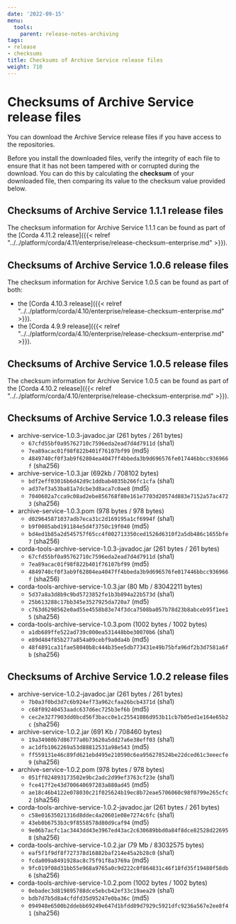 ```yaml
---
date: '2022-09-15'
menu:
  tools:
    parent: release-notes-archiving
tags:
- release
- checksums
title: Checksums of Archive Service release files
weight: 710
---
```


# Checksums of Archive Service release files

You can download the Archive Service release files if you have access to the repositories.

Before you install the downloaded files, verify the integrity of each file to ensure that it has not been tampered with or corrupted during the download. You can do this by calculating the **checksum** of your downloaded file, then comparing its value to the checksum value provided below.

## Checksums of Archive Service 1.1.1 release files

The checksum information for Archive Service 1.1.1 can be found as part of the [Corda 4.11.2 release]({{< relref "../../platform/corda/4.11/enterprise/release-checksum-enterprise.md" >}}).

## Checksums of Archive Service 1.0.6 release files

The checksum information for Archive Service 1.0.5 can be found as part of both:

* the [Corda 4.10.3 release]({{< relref "../../platform/corda/4.10/enterprise/release-checksum-enterprise.md" >}}).
* the [Corda 4.9.9 release]({{< relref "../../platform/corda/4.10/enterprise/release-checksum-enterprise.md" >}}).

## Checksums of Archive Service 1.0.5 release files

The checksum information for Archive Service 1.0.5 can be found as part of the [Corda 4.10.2 release]({{< relref "../../platform/corda/4.10/enterprise/release-checksum-enterprise.md" >}}).

## Checksums of Archive Service 1.0.3 release files

* archive-service-1.0.3-javadoc.jar (261 bytes / 261 bytes)
  * `67cfd55bf0a95762710c7596eda2ead7d4d7911d` (sha1)
  * `7ea89acac01f98f822b401f76107bf99` (md5)
  * `4849740cf0f3ab9f62804ea4047ff4bbeda3b9d696576fe017446bbcc936966f` (sha256)
* archive-service-1.0.3.jar (692kb / 708102 bytes)
  * `bdf2eff03016b6d42d9c1ddbab4035b266fc1cfa` (sha1)
  * `ad37ef3a53ba81a7dcbe3d8aca7c0ae8` (md5)
  * `7040602a7cca9c08ad2ebe856768f80e161e7703d20574d883e7152a57ac4723` (sha256)
* archive-service-1.0.3.pom (978 bytes / 978 bytes)
  * `d029645871037adb7eca31c2d169195a1cf6994f` (sha1)
  * `b9f0085abd191184e5d4f3750c19f040` (md5)
  * `bd4ed1b85a2d545757f65cc4f002713350ced1526d6310f2a5db486c1655bfe7` (sha256)
* corda-tools-archive-service-1.0.3-javadoc.jar (261 bytes / 261 bytes)
  * `67cfd55bf0a95762710c7596eda2ead7d4d7911d` (sha1)
  * `7ea89acac01f98f822b401f76107bf99` (md5)
  * `4849740cf0f3ab9f62804ea4047ff4bbeda3b9d696576fe017446bbcc936966f` (sha256)
* corda-tools-archive-service-1.0.3.jar (80 Mb / 83042211 bytes)
  * `5d37a8a3d8b9c9bd5723852fe1b3b894a22b573d` (sha1)
  * `25b613288c17bb345e3527925da720a7` (md5)
  * `c763d6298562e0ad55e4558b83e74f3dca7508ba057b78d23b8abceb95f1ee15` (sha256)
* corda-tools-archive-service-1.0.3.pom (1002 bytes / 1002 bytes)
  * `a1db689ffe522ad739c000ea531448bbe30070b6` (sha1)
  * `e89d484f85b277a854a09cebf9a0da4b` (md5)
  * `48f4891ca31fae58040b8c444b35ee5db773431e49b75bfa96df2b3d7581a6fb` (sha256)

## Checksums of Archive Service 1.0.2 release files

* archive-service-1.0.2-javadoc.jar (261 bytes / 261 bytes)
  * `7b0a3f0bd3d7c6b924ef73a962cfaa26bcb4371d` (sha1)
  * `c68f09240453aadc637d6ec725b3ef6b` (md5)
  * `cec2e3277903dd0bcd56f3bacc0e1c25541086d953b11cb7b05ed1e164e65b2c` (sha256)
* archive-service-1.0.2.jar (691 Kb / 708460 bytes)
  * `19a34980b7d86777a0b73620a5dd27a6e38eff03` (sha1)
  * `ac1dfb1062269a53d88812531a98e543` (md5)
  * `ff559131e46c89fd621ebd495e210590c6ea956278524be22dced61c3eeecfe9` (sha256)
* archive-service-1.0.2.pom (978 bytes / 978 bytes)
  * `051ff024893173502e9bc2adc2d99ef3763cf23e` (sha1)
  * `fce417f2e43d700640697283a880ad45` (md5)
  * `ae18c46b4122e078030c21f025624b19ec8b72eae5706060c98f0799e265cfc2` (sha256)
* corda-tools-archive-service-1.0.2-javadoc.jar (261 bytes / 261 bytes)
  * `c58e01635021316d8ddec4a20601e08e7274c6fc` (sha1)
  * `43eb0b6753b3c9f8558578d80d9caf94` (md5)
  * `9e06b7acfc1ac3443dd43e3967ed43ac2c630689bbd0a84f8dce82528d226958` (sha256)
* corda-tools-archive-service-1.0.2.jar (79 Mb / 83032575 bytes)
  * `eaf5f1f9df8f727378d16882baf214e45a2b28c0` (sha1)
  * `fcda009a8491928ac8c75f91f8a3769a` (md5)
  * `9fc019f08d31bb55e968a9765a0c9d222c0f864831c46f18fd35f19480f58db6` (sha256)
* corda-tools-archive-service-1.0.2.pom (1002 bytes / 1002 bytes)
  * `0ebadec3d819895788dce5ebcb42ef33c19aea29` (sha1)
  * `bdb7d7b5d8a4cfdfd35d95247e0ba36c` (md5)
  * `094948e6500b2ddebb69249e647d1bfdd89d7929c5921dfc9236a567e2ee8f41` (sha256)